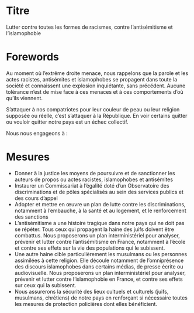 # Titre

Lutter contre toutes les formes de racismes, contre l’antisémitisme et l’islamophobie

# Forewords

Au moment où l’extrême droite menace, nous rappelons que la parole et les actes racistes, antisémites et islamophobes se propagent dans toute la société et connaissent une explosion inquiétante, sans précédent. Aucune tolérance n’est de mise face à ces menaces et à ces comportements d’où qu’ils viennent.

S’attaquer à nos compatriotes pour leur couleur de peau ou leur religion supposée ou réelle, c’est s’attaquer à la République. En voir certains quitter ou vouloir quitter notre pays est un échec collectif. 

Nous nous engageons à :

# Mesures

* Donner à la justice les moyens de poursuivre et de sanctionner les auteurs de propos ou actes racistes, islamophobes et antisémites
* Instaurer un Commissariat à l’égalité doté d’un Observatoire des discriminations et de pôles spécialisés au sein des services publics et des cours d’appel
* Adopter et mettre en œuvre un plan de lutte contre les discriminations, notamment à l’embauche, à la santé et au logement, et le renforcement des sanctions
* L’antisémitisme a une histoire tragique dans notre pays qui ne doit pas se répéter. Tous ceux qui propagent la haine des juifs doivent être combattus. Nous proposerons un plan interministériel pour analyser, prévenir et lutter contre l’antisémitisme en France, notamment à l’école et contre ses effets sur la vie des populations qui le subissent. 
* Une autre haine cible particulièrement les musulmans ou les personnes assimilées à cette religion. Elle découle notamment de l’omniprésence des discours islamophobes dans certains médias, de presse écrite ou audiovisuelle. Nous proposerons un plan interministériel pour analyser, prévenir et lutter contre l’islamophobie en France, et contre ses effets sur ceux qui la subissent.
* Nous assurerons la sécurité des lieux cultuels et culturels (juifs, musulmans, chrétiens) de notre pays en renforçant si nécessaire toutes les mesures de protection policières dont elles bénéficient.
